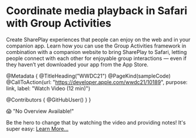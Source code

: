 # Coordinate media playback in Safari with Group Activities

Create SharePlay experiences that people can enjoy on the web and in your companion app. Learn how you can use the Group Activities framework in combination with a companion website to bring SharePlay to Safari, letting people connect with each other for enjoyable group interactions — even if they haven’t yet downloaded your app from the App Store.

@Metadata {
   @TitleHeading("WWDC21")
   @PageKind(sampleCode)
   @CallToAction(url: "https://developer.apple.com/wwdc21/10189", purpose: link, label: "Watch Video (12 min)")

   @Contributors {
      @GitHubUser(<replace this with your GitHub handle>)
   }
}

😱 "No Overview Available!"

Be the hero to change that by watching the video and providing notes! It's super easy:
 [Learn More…](https://wwdcnotes.com/documentation/wwdcnotes/contributing)
